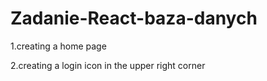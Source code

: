 # Zadanie-React-baza-danych

1.creating a home page

2.creating a login icon in the upper right corner
